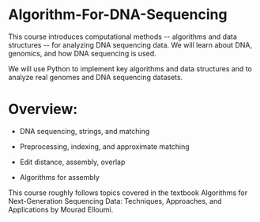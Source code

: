 # Algorithm-For-DNA-Sequencing

This course introduces computational methods -- algorithms and data structures -- for analyzing DNA sequencing data. We will learn about DNA, genomics, and how DNA sequencing is used.  

We will use Python to implement key algorithms and data structures and to analyze real genomes and DNA sequencing datasets.

# Overview:

- DNA sequencing, strings, and matching

- Preprocessing, indexing, and approximate matching

- Edit distance, assembly, overlap

- Algorithms for assembly


This course roughly follows topics covered in the textbook Algorithms for Next-Generation Sequencing Data: Techniques, Approaches, and Applications by Mourad Elloumi.
